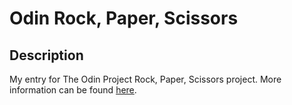 # Odin Rock, Paper, Scissors
## Description
My entry for The Odin Project Rock, Paper, Scissors project. More information can be found [here](https://www.theodinproject.com/).